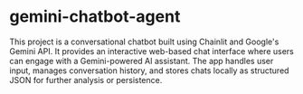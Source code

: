 # gemini-chatbot-agent
This project is a conversational chatbot built using Chainlit and Google's Gemini API. It provides an interactive web-based chat interface where users can engage with a Gemini-powered AI assistant. The app handles user input, manages conversation history, and stores chats locally as structured JSON for further analysis or persistence.

